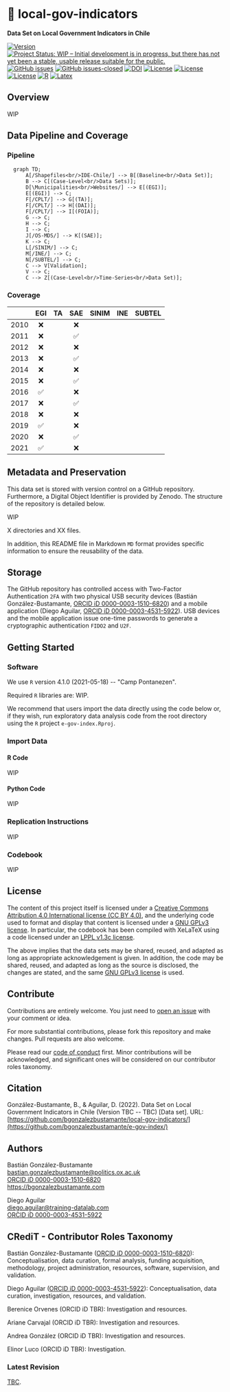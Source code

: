 # :closed_lock_with_key: local-gov-indicators
**Data Set on Local Government Indicators in Chile**

[![Version](https://img.shields.io/badge/version-v0.18.6-blue.svg)](CHANGELOG.md) [![Project Status: WIP – Initial development is in progress, but there has not yet been a stable, usable release suitable for the public.](https://www.repostatus.org/badges/latest/wip.svg)](STATUS.md) [![GitHub issues](https://img.shields.io/github/issues/bgonzalezbustamante/local-gov-indicators.svg)](https://github.com/bgonzalezbustamante/local-gov-indicators/issues/) [![GitHub issues-closed](https://img.shields.io/github/issues-closed/bgonzalezbustamante/local-gov-indicators.svg)](https://github.com/bgonzalezbustamante/local-gov-indicators/issues?q=is%3Aissue+is%3Aclosed) [![DOI](https://img.shields.io/badge/DOI-TBC-blue)](CHANGELOG.md) [![License](https://img.shields.io/badge/license-GNU%20GPLv3-black)](LICENSE.md) [![License](https://img.shields.io/badge/license-CC%20BY--4.0-black)](CCBY40.md) [![License](https://img.shields.io/badge/license-LPPL%20v1.3c-black)](LPPL13.md) [![R](https://img.shields.io/badge/made%20with-R%20v4.1.0-1f425f.svg)](https://cran.r-project.org/) [![Latex](https://img.shields.io/badge/made%20with-LaTeX-1f425f.svg)](https://www.latex-project.org/)

## Overview

WIP

## Data Pipeline and Coverage

### Pipeline

```mermaid
  graph TD;
      A[/Shapefiles<br/>IDE-Chile/] --> B[(Baseline<br/>Data Set)];
      B --> C[(Case-Level<br/>Data Sets)];
      D[\Municipalities<br/>Websites/] --> E[(EGI)];
      E[(EGI)] --> C;
      F[/CPLT/] --> G[(TA)];
      F[/CPLT/] --> H[(DAI)];
      F[/CPLT/] --> I[(FOIA)];
      G --> C;
      H --> C;
      I --> C;
      J[/OS-MDS/] --> K[(SAE)];
      K --> C;
      L[/SINIM/] --> C;
      M[/INE/] --> C;
      N[/SUBTEL/] --> C;
      C --> V[Validation];
      V --> C;
      C --> Z[(Case-Level<br/>Time-Series<br/>Data Set)];
```
### Coverage

|  | EGI | TA | SAE | SINIM | INE | SUBTEL |
|---|:---:|:---:|:---:|:---:|:---:|---|
| 2010 | :x: | | :x: |  |  |  |
| 2011 | :x: | | :white_check_mark: |  |  |  |
| 2012 | :x: | | :x: |  |  |  |
| 2013 | :x: | | :white_check_mark: |  |  |  |
| 2014 | :x: | | :x: |  |  |  |
| 2015 | :x: | | :white_check_mark: |  |  |  |
| 2016 | :white_check_mark: | | :x: |  |  |  |
| 2017 | :x: | | :white_check_mark: |  |  |  |
| 2018 | :x: | | :x: |  |  |  |
| 2019 | :white_check_mark: | | :x: |  |  |  |
| 2020 | :x: | | :white_check_mark: |  |  |  |
| 2021 | :white_check_mark: | | :x: |  |  |  |

## Metadata and Preservation

This data set is stored with version control on a GitHub repository. Furthermore, a Digital Object Identifier is provided by Zenodo. The structure of the repository is detailed below.

WIP

X directories and XX files.

In addition, this README file in Markdown `MD` format provides specific information to ensure the reusability of the data.

## Storage

The GitHub repository has controlled access with Two-Factor Authentication `2FA` with two physical USB security devices (Bastián González-Bustamante, [ORCID iD 0000-0003-1510-6820](https://orcid.org/0000-0003-1510-6820)) and a mobile application (Diego Aguilar, [ORCID iD 0000-0003-4531-5922](https://orcid.org/0000-0003-4531-5922)). USB devices and the mobile application issue one-time passwords to generate a cryptographic authentication `FIDO2` and `U2F`.

## Getting Started

### Software

We use `R` version 4.1.0 (2021-05-18) -- "Camp Pontanezen".

Required `R` libraries are: WIP.

We recommend that users import the data directly using the code below or, if they wish, run exploratory data analysis code from the root directory using the `R` project `e-gov-index.Rproj`.

### Import Data

#### R Code

WIP

#### Python Code

WIP

### Replication Instructions

WIP

### Codebook

WIP

## License

The content of this project itself is licensed under a [Creative Commons Attribution 4.0 International license (CC BY 4.0)](CCBY40.md), and the underlying code used to format and display that content is licensed under a [GNU GPLv3 license](LICENSE.md). In particular, the codebook has been compiled with XeLaTeX using a code licensed under an [LPPL v1.3c license](LPPL13.md).

The above implies that the data sets may be shared, reused, and adapted as long as appropriate acknowledgement is given. In addition, the code may be shared, reused, and adapted as long as the source is disclosed, the changes are stated, and the same [GNU GPLv3 license](LICENSE.md) is used.

## Contribute

Contributions are entirely welcome. You just need to [open an issue](https://github.com/bgonzalezbustamante/local-gov-indicators/issues/new) with your comment or idea.

For more substantial contributions, please fork this repository and make changes. Pull requests are also welcome.

Please read our [code of conduct](CODE_OF_CONDUCT.md) first. Minor contributions will be acknowledged, and significant ones will be considered on our contributor roles taxonomy.

## Citation

González-Bustamante, B., & Aguilar, D. (2022). Data Set on Local Government Indicators in Chile (Version TBC -- TBC) [Data set]. URL: [https://github.com/bgonzalezbustamante/local-gov-indicators/](https://github.com/bgonzalezbustamante/e-gov-index/)

## Authors

Bastián González-Bustamante \
bastian.gonzalezbustamante@politics.ox.ac.uk \
[ORCID iD 0000-0003-1510-6820](https://orcid.org/0000-0003-1510-6820) \
https://bgonzalezbustamante.com

Diego Aguilar \
diego.aguilar@training-datalab.com \
[ORCID iD 0000-0003-4531-5922](https://orcid.org/0000-0003-4531-5922)

## CRediT - Contributor Roles Taxonomy

Bastián González-Bustamante ([ORCID iD 0000-0003-1510-6820](https://orcid.org/0000-0003-1510-6820)): Conceptualisation, data curation, formal analysis, funding acquisition, methodology, project administration, resources, software, supervision, and validation.

Diego Aguilar ([ORCID iD 0000-0003-4531-5922](https://orcid.org/0000-0003-4531-5922)): Conceptualisation, data curation, investigation, resources, and validation.

Berenice Orvenes (ORCID iD TBR): Investigation and resources.

Ariane Carvajal (ORCID iD TBR): Investigation and resources.

Andrea González (ORCID iD TBR): Investigation and resources.

Elinor Luco (ORCID iD TBR): Investigation.

### Latest Revision

[TBC](CHANGELOG.md).
